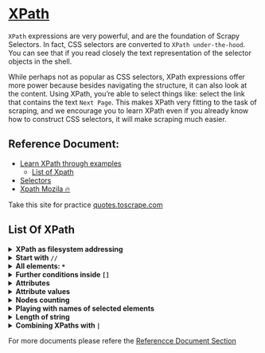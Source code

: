 # [XPath](https://docs.scrapy.org/en/latest/intro/tutorial.html#xpath-a-brief-intro)

`XPath` expressions are very powerful, and are the foundation of Scrapy Selectors. In fact, CSS selectors are converted to `XPath under-the-hood`. You can see that if you read closely the text representation of the selector objects in the shell.

While perhaps not as popular as CSS selectors, XPath expressions offer more power because besides navigating the structure, it can also look at the content. Using XPath, you’re able to select things like: select the link that contains the text `Next Page`. This makes XPath very fitting to the task of scraping, and we encourage you to learn XPath even if you already know how to construct CSS selectors, it will make scraping much easier.

## Reference Document:
* [Learn XPath through examples](http://zvon.org/comp/r/tut-XPath_1.html)
    * [List of Xpath](http://zvon.org/comp/r/tut-XPath_1.html#Pages~List_of_XPaths)
* [Selectors](https://docs.scrapy.org/en/latest/topics/selectors.html#topics-selectors)
* [Xpath Mozila 🔥](https://developer.mozilla.org/en-US/docs/Web/XPath)

Take this site for practice [quotes.toscrape.com](https://quotes.toscrape.com/)

## List Of XPath
<details>
   <summary><b>XPath as filesystem addressing</b></summary>

   The basic XPath syntax is similar to filesystem addressing. If the path starts with the slash `/` , then it represents an   `absolute path` to the required element.
```
/AAA
/AAA/CCC
/AAA/DDD/BBB
```
For More Example this path is start from the `HTML`. Try this in the `quotes.toscrape.com` site.
```
/html/body/div/div[2]/div/div[6]
```
</details>

<details>
   <summary><b>Start with <code>//</code></b></summary>

   If the path starts with `//` then all elements in the document which fulfill the following criteria are selected.
```
//BBB
//DDD/BBB
```
```
//body//div
```
</details>


<details>
   <summary><b>All elements: <code>*</code></b></summary>

   The star * selects all elements located by preceding path
```
/AAA/CCC/DDD/*
/*/*/*/BBB
//*
```
</details>



<details>
   <summary><b>Further conditions inside <code>[]</code></b></summary>

   Expression in square brackets can further specify an element. A number in the brackets gives the position of the element in the selected set. The function `last()` selects the last element in the selection.
```
/AAA/BBB[1]
/AAA/BBB[last()]
```
</details>


<details>
   <summary><b>Attributes</b></summary>

   Attributes are specified by `@` prefix.
```
//@id
//BBB[@id]
//BBB[@name]
//BBB[@*]
//BBB[not(@*)]
```
</details>


<details>
   <summary><b>Attribute values</b></summary>

   Values of attributes can be used as selection criteria. Function normalize-space removes leading and trailing spaces and replaces sequences of whitespace characters by a single space.

```
//BBB[@id='b1']
//BBB[@name='bbb']
//BBB[normalize-space(@name)='bbb']
```
</details>



<details>
   <summary><b>Nodes counting</b></summary>

   Function `count()` counts the number of selected elements
```
//*[count(BBB)=2]
//*[count(*)=2]
//*[count(*)=3]
```

</details>


<details>
   <summary><b>Playing with names of selected elements</b></summary>

Function `name()` returns `name` of the `element`, the `starts-with` function returns true if the first argument string starts with the second argument string, and the `contains` function returns true if the first argument string contains the second argument string.
```
//*[name()='BBB']
//*[starts-with(name(),'B')]
//*[contains(name(),'C')]
```
</details>


<details>
   <summary><b>Length of string</b></summary>

   The `string-length` function returns the number of characters in the string. You must use &lt; as a substitute for < and &gt; as a substitute for > .
```
//*[string-length(name()) = 3]
//*[string-length(name()) < 3]
//*[string-length(name()) > 3]
```
</details>


<details>
   <summary><b>Combining XPaths with <code>|</code></b></summary>

   Several paths can be combined with | separator.
   ```
//CCC | //BBB
/AAA/EEE | //BBB
/AAA/EEE | //DDD/CCC | /AAA | //BBB
```
</details>


For more documents please refere the [Referencce Document Section](#)





















